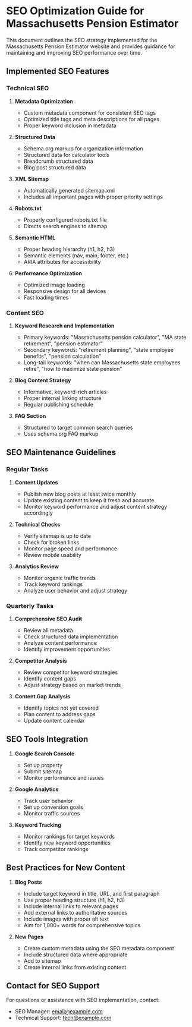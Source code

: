 # SEO Optimization Guide for Massachusetts Pension Estimator

This document outlines the SEO strategy implemented for the Massachusetts Pension Estimator website and provides guidance for maintaining and improving SEO performance over time.

## Implemented SEO Features

### Technical SEO

1. **Metadata Optimization**
   - Custom metadata component for consistent SEO tags
   - Optimized title tags and meta descriptions for all pages
   - Proper keyword inclusion in metadata

2. **Structured Data**
   - Schema.org markup for organization information
   - Structured data for calculator tools
   - Breadcrumb structured data
   - Blog post structured data

3. **XML Sitemap**
   - Automatically generated sitemap.xml
   - Includes all important pages with proper priority settings

4. **Robots.txt**
   - Properly configured robots.txt file
   - Directs search engines to sitemap

5. **Semantic HTML**
   - Proper heading hierarchy (h1, h2, h3)
   - Semantic elements (nav, main, footer, etc.)
   - ARIA attributes for accessibility

6. **Performance Optimization**
   - Optimized image loading
   - Responsive design for all devices
   - Fast loading times

### Content SEO

1. **Keyword Research and Implementation**
   - Primary keywords: "Massachusetts pension calculator", "MA state retirement", "pension estimator"
   - Secondary keywords: "retirement planning", "state employee benefits", "pension calculation"
   - Long-tail keywords: "when can Massachusetts state employees retire", "how to maximize state pension"

2. **Blog Content Strategy**
   - Informative, keyword-rich articles
   - Proper internal linking structure
   - Regular publishing schedule

3. **FAQ Section**
   - Structured to target common search queries
   - Uses schema.org FAQ markup

## SEO Maintenance Guidelines

### Regular Tasks

1. **Content Updates**
   - Publish new blog posts at least twice monthly
   - Update existing content to keep it fresh and accurate
   - Monitor keyword performance and adjust content strategy accordingly

2. **Technical Checks**
   - Verify sitemap is up to date
   - Check for broken links
   - Monitor page speed and performance
   - Review mobile usability

3. **Analytics Review**
   - Monitor organic traffic trends
   - Track keyword rankings
   - Analyze user behavior and adjust strategy

### Quarterly Tasks

1. **Comprehensive SEO Audit**
   - Review all metadata
   - Check structured data implementation
   - Analyze content performance
   - Identify improvement opportunities

2. **Competitor Analysis**
   - Review competitor keyword strategies
   - Identify content gaps
   - Adjust strategy based on market trends

3. **Content Gap Analysis**
   - Identify topics not yet covered
   - Plan content to address gaps
   - Update content calendar

## SEO Tools Integration

1. **Google Search Console**
   - Set up property
   - Submit sitemap
   - Monitor performance and issues

2. **Google Analytics**
   - Track user behavior
   - Set up conversion goals
   - Monitor traffic sources

3. **Keyword Tracking**
   - Monitor rankings for target keywords
   - Identify new keyword opportunities
   - Track competitor rankings

## Best Practices for New Content

1. **Blog Posts**
   - Include target keyword in title, URL, and first paragraph
   - Use proper heading structure (h1, h2, h3)
   - Include internal links to relevant pages
   - Add external links to authoritative sources
   - Include images with proper alt text
   - Aim for 1,000+ words for comprehensive topics

2. **New Pages**
   - Create custom metadata using the SEO metadata component
   - Include structured data where appropriate
   - Add to sitemap
   - Create internal links from existing content

## Contact for SEO Support

For questions or assistance with SEO implementation, contact:

- SEO Manager: [email@example.com](mailto:email@example.com)
- Technical Support: [tech@example.com](mailto:tech@example.com)
